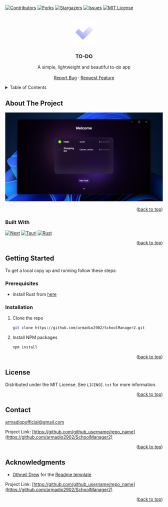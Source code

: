 <!-- Improved compatibility of back to top link: See: https://github.com/othneildrew/Best-README-Template/pull/73 -->
<a name="readme-top"></a>

<!-- PROJECT SHIELDS -->
<!--
*** I'm using markdown "reference style" links for readability.
*** Reference links are enclosed in brackets [ ] instead of parentheses ( ).
*** See the bottom of this document for the declaration of the reference variables
*** for contributors-url, forks-url, etc. This is an optional, concise syntax you may use.
*** https://www.markdownguide.org/basic-syntax/#reference-style-links
-->
[![Contributors][contributors-shield]][contributors-url]
[![Forks][forks-shield]][forks-url]
[![Stargazers][stars-shield]][stars-url]
[![Issues][issues-shield]][issues-url]
[![MIT License][license-shield]][license-url]



<!-- PROJECT LOGO -->
<br />
<div align="center">
  <a href="https://github.com/armadio2902/SchoolManager2">
    <img src="images/logo.png" alt="Logo" width="80" height="80">
  </a>

<h3 align="center">TO-DO</h3>

  <p align="center">
    A simple, lightweight and beautiful to-do app
    <br />
    <br />
    <a href="https://github.com/armadio2902/SchoolManager2/issues">Report Bug</a>
    ·
    <a href="https://github.com/armadio2902/SchoolManager2/issues">Request Feature</a>
  </p>
</div>



<!-- TABLE OF CONTENTS -->
<details>
  <summary>Table of Contents</summary>
  <ol>
    <li>
      <a href="#about-the-project">About The Project</a>
      <ul>
        <li><a href="#built-with">Built With</a></li>
      </ul>
    </li>
    <li>
      <a href="#getting-started">Getting Started</a>
      <ul>
        <li><a href="#prerequisites">Prerequisites</a></li>
        <li><a href="#installation">Installation</a></li>
      </ul>
    </li>
    <li><a href="#license">License</a></li>
    <li><a href="#contact">Contact</a></li>
    <li><a href="#acknowledgments">Acknowledgments</a></li>
  </ol>
</details>



<!-- ABOUT THE PROJECT -->
## About The Project

[![Product Name Screen Shot][product-screenshot]](https://example.com)

<p align="right">(<a href="#readme-top">back to top</a>)</p>

### Built With

[![Next][Next.js]][Next-url]
[![Tauri][Tauri]][Tauri-url]
[![Rust][Rust]][Rust-url]

<p align="right">(<a href="#readme-top">back to top</a>)</p>



<!-- GETTING STARTED -->
## Getting Started

To get a local copy up and running follow these steps:

### Prerequisites

* Install Rust from [here](https://static.rust-lang.org/rustup/dist/x86_64-pc-windows-msvc/rustup-init.exe)

### Installation

1. Clone the repo
   ```sh
   git clone https://github.com/armadio2902/SchoolManager2.git
   ```
3. Install NPM packages
   ```sh
   npm install
   ```

<p align="right">(<a href="#readme-top">back to top</a>)</p>

<!-- LICENSE -->
## License

Distributed under the MIT License. See `LICENSE.txt` for more information.

<p align="right">(<a href="#readme-top">back to top</a>)</p>

<!-- CONTACT -->
## Contact

armadiopofficial@gmail.com

Project Link: [https://github.com/github_username/repo_name](https://github.com/armadio2902/SchoolManager2)

<p align="right">(<a href="#readme-top">back to top</a>)</p>

<!-- Acknowledgments -->
## Acknowledgments

* [Othneil Drew](https://github.com/othneildrew) for the [Readme template](https://github.com/othneildrew/Best-README-Template)

Project Link: [https://github.com/github_username/repo_name](https://github.com/armadio2902/SchoolManager2)

<p align="right">(<a href="#readme-top">back to top</a>)</p>


<!-- MARKDOWN LINKS & IMAGES -->
<!-- https://www.markdownguide.org/basic-syntax/#reference-style-links -->
[contributors-shield]: https://img.shields.io/github/contributors/armadio2902/SchoolManager2.svg?style=for-the-badge
[contributors-url]: https://github.com/github_username/repo_name/graphs/contributors
[forks-shield]: https://img.shields.io/github/forks/armadio2902/SchoolManager2.svg?style=for-the-badge
[forks-url]: https://github.com/armadio2902/SchoolManager2/network/members
[stars-shield]: https://img.shields.io/github/stars/armadio2902/SchoolManager2.svg?style=for-the-badge
[stars-url]: https://github.com/armadio2902/SchoolManager2/stargazers
[issues-shield]: https://img.shields.io/github/issues/armadio2902/SchoolManager2.svg?style=for-the-badge
[issues-url]: https://github.com/armadio2902/SchoolManager2/issues
[license-shield]: https://img.shields.io/github/license/armadio2902/SchoolManager2.svg?style=for-the-badge
[license-url]: https://github.com/armadio2902/SchoolManager2/blob/main/LICENSE.txt
[product-screenshot]: images/screenshot.png
[Next.js]: https://img.shields.io/badge/next.js-000000?style=for-the-badge&logo=nextdotjs&logoColor=white
[Next-url]: https://nextjs.org/
[Tauri]: https://img.shields.io/badge/tauri-24c8db?style=for-the-badge&logo=tauri&logoColor=ffc131
[Tauri-url]: https://tauri.app/
[Rust]: https://img.shields.io/badge/rust-ffffff?style=for-the-badge&logo=rust&logoColor=000000
[Rust-url]: https://www.rust-lang.org/
